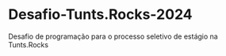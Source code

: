# Desafio-Tunts.Rocks-2024
Desafio de programação para o processo seletivo de estágio na Tunts.Rocks
